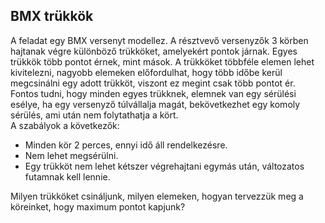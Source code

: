 ## BMX trükkök

A feladat egy BMX versenyt modellez. A résztvevő versenyzők 3 körben hajtanak végre különböző trükköket, amelyekért pontok járnak.
Egyes trükkök több pontot érnek, mint mások. A trükköket többféle elemen lehet kivitelezni, nagyobb elemeken előfordulhat, hogy több időbe kerül megcsinálni egy adott trükköt, viszont ez megint csak több pontot ér. 
Fontos tudni, hogy minden egyes trükknek, elemnek van egy sérülési esélye, ha egy versenyző túlvállalja magát, bekövetkezhet egy komoly sérülés, ami után nem folytathatja a kört. <br>
A szabályok a következők:
- Minden kör 2 perces, ennyi idő áll rendelkezésre.
- Nem lehet megsérülni.
- Egy trükköt nem lehet kétszer végrehajtani egymás után, változatos futamnak kell lennie.

Milyen trükköket csináljunk, milyen elemeken, hogyan tervezzük meg a köreinket, hogy maximum pontot kapjunk?
